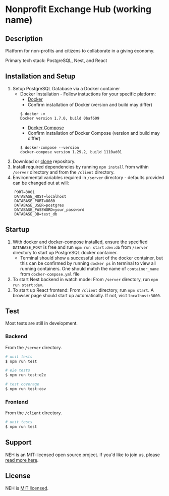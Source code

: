 # Nonprofit Exchange Hub (working name)

## Description 
Platform for non-profits and citizens to collaborate in a giving economy.

Primary tech stack: PostgreSQL, Nest, and React

## Installation and Setup

1. Setup PostgreSQL Database via a Docker container
    * Docker Installation - Follow instuctions for your specific platform:
        * [Docker](https://docs.docker.com/get-docker/)
        * Confirm installation of Docker (version and build may differ)
        ```
        $ docker -v
        Docker version 1.7.0, build 0baf609
        ```
        * [Docker Compose](https://docs.docker.com/compose/install/)
        * Confirm installation of Docker Compose (version and build may differ)
        ```
        $ docker-compose --version
        docker-compose version 1.29.2, build 1110ad01
        ```
2. Download or [clone](https://docs.github.com/en/github/creating-cloning-and-archiving-repositories/cloning-a-repository-from-github/cloning-a-repository) repository.
4. Install required dependencies by running `npm install` from within `/server` directory and from the `/client` directory.
3. Environmental variables required in `/server` directory - defaults provided can be changed out at will:

```
    PORT=3001
    DATABASE_HOST=localhost
    DATABASE_PORT=8080
    DATABASE_USER=postgres
    DATABASE_PASSWORD=your_password
    DATABASE_DB=test_db
```

## Startup

1. With docker and docker-compose installed, ensure the specified `DATABASE_PORT` is free and run `npm run start:dev:db` from `/server` directory to start up PostgreSQL docker container.
    * Terminal should show a successful start of the docker container, but this can be confirmed by running `docker ps` in terminal to view all running containers. One should match the name of `container_name` from `docker-compose.yml` file
2. To start Nest backend in watch mode: From `/server` directory, run `npm run start:dev`.
3. To start up React frontend: From `/client` directory, run `npm start`. A browser page should start up automatically. If not, visit `localhost:3000`.

## Test
Most tests are still in development.
### Backend
From the `/server` directory.
```bash
# unit tests
$ npm run test

# e2e tests
$ npm run test:e2e

# test coverage
$ npm run test:cov
```
### Frontend
From the `/client` directory.
```bash
# unit tests
$ npm run test
```

## Support

NEH is an MIT-licensed open source project. If you'd like to join us, please [read more here](https://www.democracylab.org/projects/486).

## License

NEH is [MIT licensed](LICENSE).

